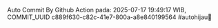 Auto Commit By Github Action pada: 2025-07-17 19:49:17 WIB, COMMIT_UUID c889f630-c82c-41e7-800a-a8e840199564 #autohijau🗿
